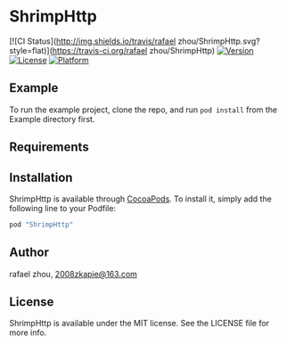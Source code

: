 # ShrimpHttp

[![CI Status](http://img.shields.io/travis/rafael zhou/ShrimpHttp.svg?style=flat)](https://travis-ci.org/rafael zhou/ShrimpHttp)
[![Version](https://img.shields.io/cocoapods/v/ShrimpHttp.svg?style=flat)](http://cocoapods.org/pods/ShrimpHttp)
[![License](https://img.shields.io/cocoapods/l/ShrimpHttp.svg?style=flat)](http://cocoapods.org/pods/ShrimpHttp)
[![Platform](https://img.shields.io/cocoapods/p/ShrimpHttp.svg?style=flat)](http://cocoapods.org/pods/ShrimpHttp)

## Example

To run the example project, clone the repo, and run `pod install` from the Example directory first.

## Requirements

## Installation

ShrimpHttp is available through [CocoaPods](http://cocoapods.org). To install
it, simply add the following line to your Podfile:

```ruby
pod "ShrimpHttp"
```

## Author

rafael zhou, 2008zkapie@163.com

## License

ShrimpHttp is available under the MIT license. See the LICENSE file for more info.
